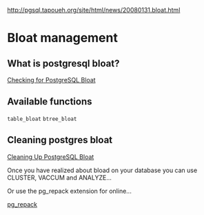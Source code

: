 http://pgsql.tapoueh.org/site/html/news/20080131.bloat.html


# Bloat management

## What is postgresql bloat?

[Checking for PostgreSQL Bloat](https://www.keithf4.com/checking-for-postgresql-bloat/)


## Available functions

`table_bloat`
`btree_bloat`


## Cleaning postgres bloat

[Cleaning Up PostgreSQL Bloat](https://www.keithf4.com/cleaning-up-postgresql-bloat/)

Once you have realized about bload on your database you can use CLUSTER, VACCUM and ANALYZE...

Or use the pg_repack extension for online...

[pg_repack](http://reorg.github.io/pg_repack/)
